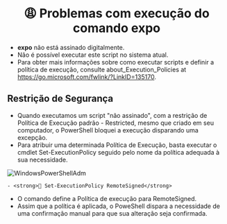 <h1 align="center">
	😩 Problemas com execução do comando <strong>expo</strong>
</h1>

- <strong>expo</strong> não está assinado digitalmente. 
- Não é possível executar este script no sistema atual. 
- Para obter mais informações sobre como executar scripts e definir a política de execução, consulte
about_Execution_Policies at https://go.microsoft.com/fwlink/?LinkID=135170.

<h2>
    Restrição de Segurança
</h2>

- Quando executamos um script "não assinado", com a restrição de Política de Execução padrão - Restricted, mesmo que criado em seu computador, o PowerShell bloquei a execução disparando uma excepção.
- Para atribuir uma determinada Política de Execução, basta executar o cmdlet Set-ExecutionPolicy seguido pelo nome da política adequada à sua necessidade.

![WindowsPowerShellAdm](https://user-images.githubusercontent.com/49990149/89593101-b082b600-d824-11ea-8463-377dfec9bcf9.png)

    - <strong>🙂 Set-ExecutionPolicy RemoteSigned</strong>

- O comando define a Política de execução para RemoteSigned.
- Assim que a política é aplicada, o PoweShell dispara a necessidade de uma confirmação manual para que sua alteração seja confirmada.
